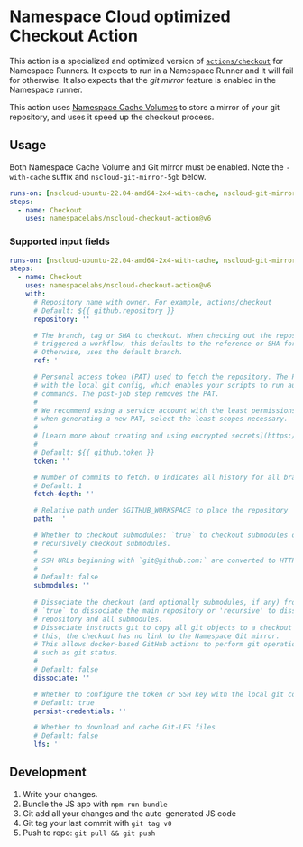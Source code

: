 # Namespace Cloud optimized Checkout Action

This action is a specialized and optimized version of [`actions/checkout`](https://github.com/actions/checkout) for Namespace Runners.
It expects to run in a Namespace Runner and it will fail for otherwise. It also expects that the _git mirror_ feature is enabled in
the Namespace runner.

This action uses [Namespace Cache Volumes](https://namespace.so/docs/concepts/storage) to store a mirror of your git repository, and uses it speed up the checkout process.

## Usage

Both Namespace Cache Volume and Git mirror must be enabled. Note the `-with-cache` suffix and `nscloud-git-mirror-5gb` below.

```yaml
runs-on: [nscloud-ubuntu-22.04-amd64-2x4-with-cache, nscloud-git-mirror-5gb]
steps:
  - name: Checkout
    uses: namespacelabs/nscloud-checkout-action@v6
```

### Supported input fields

```yaml
runs-on: [nscloud-ubuntu-22.04-amd64-2x4-with-cache, nscloud-git-mirror-5gb]
steps:
  - name: Checkout
    uses: namespacelabs/nscloud-checkout-action@v6
    with:
      # Repository name with owner. For example, actions/checkout
      # Default: ${{ github.repository }}
      repository: ''

      # The branch, tag or SHA to checkout. When checking out the repository that
      # triggered a workflow, this defaults to the reference or SHA for that event.
      # Otherwise, uses the default branch.
      ref: ''

      # Personal access token (PAT) used to fetch the repository. The PAT is configured
      # with the local git config, which enables your scripts to run authenticated git
      # commands. The post-job step removes the PAT.
      #
      # We recommend using a service account with the least permissions necessary. Also
      # when generating a new PAT, select the least scopes necessary.
      #
      # [Learn more about creating and using encrypted secrets](https://help.github.com/en/actions/automating-your-workflow-with-github-actions/creating-and-using-encrypted-secrets)
      #
      # Default: ${{ github.token }}
      token: ''

      # Number of commits to fetch. 0 indicates all history for all branches and tags.
      # Default: 1
      fetch-depth: ''

      # Relative path under $GITHUB_WORKSPACE to place the repository
      path: ''

      # Whether to checkout submodules: `true` to checkout submodules or `recursive` to
      # recursively checkout submodules.
      #
      # SSH URLs beginning with `git@github.com:` are converted to HTTPS.
      #
      # Default: false
      submodules: ''
      
      # Dissociate the checkout (and optionally submodules, if any) from the mirror:
      # `true` to dissociate the main repository or 'recursive' to dissociate the main
      # repository and all submodules.
      # Dissociate instructs git to copy all git objects to a checkout directory. After
      # this, the checkout has no link to the Namespace Git mirror.
      # This allows docker-based GitHub actions to perform git operations on the checkout,
      # such as git status.
      #
      # Default: false
      dissociate: ''

      # Whether to configure the token or SSH key with the local git config
      # Default: true
      persist-credentials: ''

      # Whether to download and cache Git-LFS files
      # Default: false
      lfs: ''
```

## Development

1. Write your changes.
2. Bundle the JS app with `npm run bundle`
3. Git add all your changes and the auto-generated JS code
4. Git tag your last commit with `git tag v0`
5. Push to repo: `git pull && git push`
